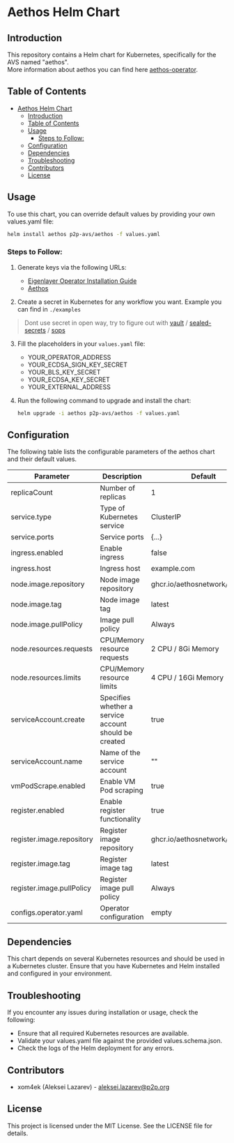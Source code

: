 # Aethos Helm Chart

## Introduction
This repository contains a Helm chart for Kubernetes, specifically for the AVS named "aethos".   
More information about aethos you can find here [aethos-operator](https://github.com/AethosNetwork/aethos-operator).

## Table of Contents
- [Aethos Helm Chart](#aethos-helm-chart)
  - [Introduction](#introduction)
  - [Table of Contents](#table-of-contents)
  - [Usage](#usage)
    - [Steps to Follow:](#steps-to-follow)
  - [Configuration](#configuration)
  - [Dependencies](#dependencies)
  - [Troubleshooting](#troubleshooting)
  - [Contributors](#contributors)
  - [License](#license)

## Usage
To use this chart, you can override default values by providing your own values.yaml file:

```sh
helm install aethos p2p-avs/aethos -f values.yaml
```

### Steps to Follow:
1. Generate keys via the following URLs:
   - [Eigenlayer Operator Installation Guide](https://docs.eigenlayer.xyz/eigenlayer/operator-guides/operator-installation)
   - [Aethos](https://github.com/AethosNetwork/aethos-operator)

2. Create a secret in Kubernetes for any workflow you want. Example you can find in `./examples`
> Dont use secret in open way, try to figure out with [vault](https://github.com/hashicorp/vault) / [sealed-secrets](https://github.com/bitnami-labs/sealed-secrets) / [sops](https://github.com/getsops/sops)
3. Fill the placeholders in your `values.yaml` file:
   - YOUR_OPERATOR_ADDRESS
   - YOUR_ECDSA_SIGN_KEY_SECRET
   - YOUR_BLS_KEY_SECRET
   - YOUR_ECDSA_KEY_SECRET
   - YOUR_EXTERNAL_ADDRESS

4. Run the following command to upgrade and install the chart:
   ```sh
   helm upgrade -i aethos p2p-avs/aethos -f values.yaml
   ```

## Configuration
The following table lists the configurable parameters of the aethos chart and their default values.

| Parameter                   | Description                                                   | Default                      |
|-----------------------------|---------------------------------------------------------------|------------------------------|
| replicaCount              | Number of replicas                                            | 1                          |
| service.type              | Type of Kubernetes service                                    | ClusterIP                  |
| service.ports             | Service ports                                                 | {...}                      |
| ingress.enabled           | Enable ingress                                                | false                      |
| ingress.host              | Ingress host                                                  | example.com                |
| node.image.repository     | Node image repository                                         | ghcr.io/aethosnetwork/operator |
| node.image.tag            | Node image tag                                                | latest                     |
| node.image.pullPolicy     | Image pull policy                                             | Always                     |
| node.resources.requests   | CPU/Memory resource requests                                  | 2 CPU / 8Gi Memory         |
| node.resources.limits     | CPU/Memory resource limits                                    | 4 CPU / 16Gi Memory        |
| serviceAccount.create     | Specifies whether a service account should be created         | true                       |
| serviceAccount.name       | Name of the service account                                   | ""                         |
| vmPodScrape.enabled       | Enable VM Pod scraping                                        | true                       |
| register.enabled          | Enable register functionality                                 | true                       |
| register.image.repository | Register image repository                                     | ghcr.io/aethosnetwork/operator |
| register.image.tag        | Register image tag                                            | latest                     |
| register.image.pullPolicy | Register image pull policy                                    | Always                     |
| configs.operator.yaml     | Operator configuration                                        | empty                      |

## Dependencies
This chart depends on several Kubernetes resources and should be used in a Kubernetes cluster. Ensure that you have Kubernetes and Helm installed and configured in your environment.

## Troubleshooting
If you encounter any issues during installation or usage, check the following:

- Ensure that all required Kubernetes resources are available.
- Validate your values.yaml file against the provided values.schema.json.
- Check the logs of the Helm deployment for any errors.

## Contributors
- xom4ek (Aleksei Lazarev) - aleksei.lazarev@p2p.org

## License
This project is licensed under the MIT License. See the LICENSE file for details.
